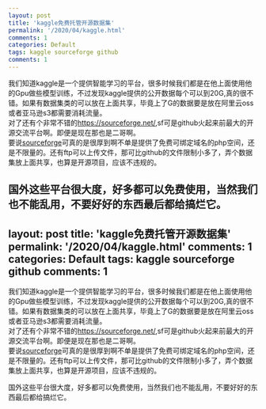 ```yaml
---
layout: post
title: 'kaggle免费托管开源数据集'
permalink: '/2020/04/kaggle.html'
comments: 1
categories: Default
tags: kaggle sourceforge github
comments: 1
---
```

我们知道kaggle是一个提供智能学习的平台，很多时候我们都是在他上面使用他的Gpu做些模型训练，不过发现kaggle提供的公开数据每个可以到20G,真的很不错。如果有数据集类的可以放在上面共享，毕竟上了G的数据要是放在阿里云oss或者亚马逊s3都需要消耗流量。  
对了还有个非常不错的<https://sourceforge.net/>,sf可是github火起来前最大的开源交流平台啊。即便是现在那也是二哥啊。  
要说[sourceforge](https://sourceforge.net/)可真的是很厚到啊不单是提供了免费可绑定域名的php空间，还是不限量的。还有ftp可以上传文件，那可比github的文件限制小多了，弄个数据集放上面共享，也算是开源项目，应该不违规的。  
  
国外这些平台很大度，好多都可以免费使用，当然我们也不能乱用，不要好好的东西最后都给搞烂它。  
  ---
layout: post
title: 'kaggle免费托管开源数据集'
permalink: '/2020/04/kaggle.html'
comments: 1
categories: Default
tags: kaggle sourceforge github
comments: 1
---
我们知道kaggle是一个提供智能学习的平台，很多时候我们都是在他上面使用他的Gpu做些模型训练，不过发现kaggle提供的公开数据每个可以到20G,真的很不错。如果有数据集类的可以放在上面共享，毕竟上了G的数据要是放在阿里云oss或者亚马逊s3都需要消耗流量。  
对了还有个非常不错的<https://sourceforge.net/>,sf可是github火起来前最大的开源交流平台啊。即便是现在那也是二哥啊。  
要说[sourceforge](https://sourceforge.net/)可真的是很厚到啊不单是提供了免费可绑定域名的php空间，还是不限量的。还有ftp可以上传文件，那可比github的文件限制小多了，弄个数据集放上面共享，也算是开源项目，应该不违规的。  
  
国外这些平台很大度，好多都可以免费使用，当然我们也不能乱用，不要好好的东西最后都给搞烂它。  
  